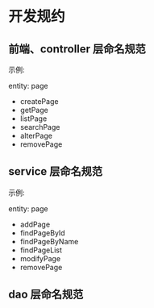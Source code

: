 # 开发规约
## 前端、controller 层命名规范 
示例:

entity: page

- createPage
- getPage
- listPage
- searchPage
- alterPage
- removePage

## service 层命名规范
示例:

entity: page

- addPage
- findPageById
- findPageByName
- findPageList
- modifyPage
- removePage

## dao 层命名规范
